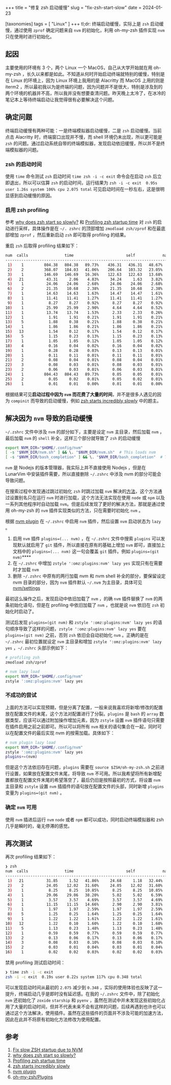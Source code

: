 +++
title = "修复 zsh 启动缓慢"
slug = "fix-zsh-start-slow"
date = 2024-01-23

[taxonomies]
tags = [ "Linux" ]
+++
tl;dr: 终端启动缓慢，实际上是 `zsh` 启动缓慢，通过使用 `zprof` 确定问题来自 `nvm` 的初始化，利用 oh-my-zsh 插件实现 `nvm` 只在使用时进行初始化。

## 起因

主要使用的环境有 3 个，两个 Linux 一个 MacOS，自己从大学开始就在用 oh-my-zsh ，长久以来都是如此。不知道从何时开始启动终端就特别的缓慢，特别是在 Linux 的环境上，因为 Linux 环境上我用的是 Alacritty 而 MacOS 上用的则是 iterm2 ，所以最初我以为是终端的问题，因为问题并不是很大，特别是涉及到的两个环境的机器并不高，所以我并没有想要查清问题。昨天晚上太冷了，在冰冷的笔记本上等待终端启动让我觉得很有必要解决这个问题。

## 确定问题

终端启动缓慢有两种可能：一是终端模拟器启动缓慢，二是 `zsh` 启动缓慢。当前点击 Alacritty 时，终端窗口出现并不慢，而 shell 环境仍未出现，所以更可能是 `zsh` 的问题。通过启动系统自带的终端模拟器，发现启动依旧缓慢，所以并不是终端模拟器的问题。

### zsh 的启动时间

使用 `time` 命令测试 `zsh` 启动时间 `time zsh -i -c exit` 命令会在启动 `zsh` 后立即退出，所以可以估算 `zsh` 的启动时间，运行结果为 `zsh -i -c exit  0.95s user 1.26s system 106% cpu 2.075 total` 可见启动时间在一秒左右，这是很明显感到启动缓慢的原因。

### 启用 zsh profiling

参考 [why does zsh start so slowly?](https://pickard.cc/posts/why-does-zsh-start-slowly/) 和 [Profiling zsh startup time](https://stevenvanbael.com/profiling-zsh-startup) 对 `zsh` 的启动进行采样，具体操作是在 `~/. zshrc` 的顶部增加 `zmodload zsh/zprof` 和在最底部增加 `zprof` ，然后重新启动 `zsh` 即可取得 profiling 的结果。

重启 `zsh` 后取得 profiling 结果如下：

```bash
num  calls                time                       self            name
-----------------------------------------------------------------------------------
 1)    1         804.38   804.38   89.73%    436.31   436.31   48.67%  nvm_auto
 2)    2         368.07   184.03   41.06%    206.64   103.32   23.05%  nvm
 3)    1         146.69   146.69   16.36%    122.63   122.63   13.68%  nvm_ensure_version_installed
 4)   21          43.31     2.06    4.83%     34.24     1.63    3.82%  _omz_source
 5)    1          24.06    24.06    2.68%     24.06    24.06    2.68%  nvm_is_version_installed
 6)    2          21.35    10.68    2.38%     21.35    10.68    2.38%  compaudit
 7)    1          14.63    14.63    1.63%     14.47    14.47    1.61%  nvm_die_on_prefix
 8)    1          11.41    11.41    1.27%     11.41    11.41    1.27%  (anon) [/home/livexia/.oh-my-zsh/tools/check_for_upgrade.sh:155]
 9)    1           8.27     8.27    0.92%      8.27     8.27    0.92%  zrecompile
10)    1          25.99    25.99    2.90%      4.64     4.64    0.52%  compinit
11)    1          13.74    13.74    1.53%      2.33     2.33    0.26%  handle_update
12)    1           1.91     1.91    0.21%      1.91     1.91    0.21%  test-ls-args
13)    5           1.88     0.38    0.21%      1.88     0.38    0.21%  add-zsh-hook
14)    1           1.86     1.86    0.21%      1.86     1.86    0.21%  colors
15)   13           1.54     0.12    0.17%      1.54     0.12    0.17%  compdef
16)    5           1.15     0.23    0.13%      1.15     0.23    0.13%  is-at-least
17)    1           1.05     1.05    0.12%      1.05     1.05    0.12%  regexp-replace
18)    4           0.16     0.04    0.02%      0.16     0.04    0.02%  nvm_npmrc_bad_news_bears
19)    1           0.28     0.28    0.03%      0.13     0.13    0.01%  complete
20)    1           0.11     0.11    0.01%      0.11     0.11    0.01%  nvm_has
21)    2           0.08     0.04    0.01%      0.08     0.04    0.01%  is_plugin
22)    3           0.08     0.03    0.01%      0.08     0.03    0.01%  is_theme
23)    2           0.06     0.03    0.01%      0.06     0.03    0.01%  bashcompinit
24)    1         804.43   804.43   89.73%      0.05     0.05    0.01%  nvm_process_parameters
25)    2           0.05     0.02    0.01%      0.05     0.02    0.01%  env_default
26)    1           0.01     0.01    0.00%      0.01     0.01    0.00%  nvm_is_zsh
```

根据结果可见**启动过程中因为 `nvm` 而花费了大量的时间**，并不是很多人遇见的因为 `compinit` 而导致的启动缓慢，例如 [zsh starts incredibly slowly](https://superuser.com/questions/236953/zsh-starts-incredibly-slowly) 中的题主。

## 解决因为 `nvm` 导致的启动缓慢

`~/.zshrc` 文件中涉及 `nvm` 的部分如下，主要是设定 `nvm` 主目录，然后加载 `nvm` ，最后加载 `nvm` 的 `shell` 补全，这样三个部分就导致了 `zsh` 的启动缓慢

```bash
export NVM_DIR="$HOME/.config/nvm"
[ -s "$NVM_DIR/nvm.sh" ] && \. "$NVM_DIR/nvm.sh"  # This loads nvm
[ -s "$NVM_DIR/bash_completion" ] && \. "$NVM_DIR/bash_completion"  # This loads nvm bash_completion
```

`nvm` 是 Nodejs 的版本管理器，我实际上并不直接使用 Nodejs ，但是在 LunarVim 中安装插件需要，所以直接删除 `~/.zshrc` 中涉及 nvm 的部分可能会导致问题。

在搜索过程中发现通过跳过初始化 `zsh` 时跳过加载 `nvm` 解决的[方法](https://superuser.com/a/1611283)，这个方法通过设置别名只在运行 `nvm` 时进行加载，这个方法无法实现在使用 `node` 或 `npm` 以及一系列其他程序时自动加载 `nvm`。但是后续发现了更好的解决方法，那就是通过使用 oh-my-zsh 的 `nvm` 插件实现类似的方法，只在需要时初始化 `nvm` 。

根据 [nvm plugin](https://github.com/ohmyzsh/ohmyzsh/tree/master/plugins/nvm) 在 `~/.zshrc` 中启用 `nvm` 插件，然后设置 `nvm` 启动状态为 `lazy` 。

1. 启用 `nvm` 插件 `plugins=(... nvm)` ，在 `~/.zshrc` 文件中搜索 `plugins` 可以发现默认就启用了 `git` 插件，所以直接在原有的基础上增加 `nvm` 即可，直接加上文档中的 `plugins=(... nvm)` 这一句会覆盖 `git` 插件。例如 `plugins=(git nvm)`****
2. 在 `~/.zshrc` 中增加 `zstyle ':omz:plugins:nvm' lazy yes` 实现只有在需要时才加载 `nvm`
3. 删除 `~/.zshrc` 中原有的两行加载 nvm 和 nvm shell 补全的部分，要保留设定 nvm 目录的部分，因为 `nvm` 插件默认 `~/.nvm` 为主目录，具体可见 [nvm/settings](https://github.com/ohmyzsh/ohmyzsh/tree/master/plugins/nvm#settings)

最初这么操作之后，发现启动中依旧加载了 `nvm` ，的确 `nvm` 插件替换了 `nvm` 的两条初始化语句，但是在 profiling 中依旧加载了 `nvm` ，也就是说 `nvm` 依旧在 `zsh` 初始化时启动了。

测试后发现 `plugins=(git nvm)` 和 `zstyle ':omz:plugins:nvm' lazy yes` 的语句顺序导致了这样的问题，`zstyle ':omz:plugins:nvm' lazy yes` 要在 `plugins=(git nvm)` 之前，否则 `zsh` 依旧会自动初始化 `nvm` 。正确的是在 `~/.zshrc` 最初位置就设定 `nvm` 主目录和增加 `zstyle ':omz:plugins:nvm' lazy yes` ，`~/.zshrc` 头部示例如下：

```bash
# profiling zsh
zmodload zsh/zprof

# nvm lazy load
export NVM_DIR="$HOME/.config/nvm"
zstyle ':omz:plugins:nvm' lazy yes
```

### 不成功的尝试

上面的方法可以实现预期，但是分离了配置，一般来说我喜欢将新增/修改的配置放在配置文件的末尾，这个方法对配置进行了分裂。`plugins` 是 `bash` 的 `array` 数据类型，应该可以通过附加操作增加元素，因为 `zstyle` 设置 `nvm` 插件语句只需要在插件启用之前之前即可。所以可以将所有 `nvm` 相关的语句集合在一起，同时可以在配置文件的最后实现 nvm 的按需加载。具体如下：

```bash
# nvm plugin lazy load
export NVM_DIR="$HOME/.config/nvm"
zstyle ':omz:plugins:nvm' lazy yes
plugins+=(nvm)
```

但是这个方法依旧存在问题，`plugins` 需要在 `source $ZSH/oh-my-zsh.sh` 之前进行设置，如果放在配置文件末尾，将导致 `nvm` 不可用。所以我希望将所有新增配置都放在配置文件末尾的希望落空了，最后仍旧是按照最初的方式，将设置 `nvm` 主目录和 `zstyle` 设置 `nvm` 插插件的语句放在配置文件的头部，同时新增 `plugins` 变量为 `plugins=(git nvm)` 。

### 确定 `nvm` 可用

使用 `nvm` 插进后运行 `nvm` `node` 或者 `npm` 都可以成功，同时启动终端模拟器和 zsh 几乎是瞬时的，毫无停滞的感觉。

## 再次测试

再次 profiling 结果如下：

```bash
❯ zsh
num  calls                time                       self            name
-----------------------------------------------------------------------------------
 1)   21          31.85     1.52   41.86%     24.68     1.18   32.44%  _omz_source
 2)    2          24.05    12.02   31.60%     24.05    12.02   31.60%  compaudit
 3)    1           8.25     8.25   10.85%      8.25     8.25   10.85%  (anon) [/home/livexia/.oh-my-zsh/tools/check_for_upgrade.sh:155]
 4)    1          29.06    29.06   38.20%      5.02     5.02    6.59%  compinit
 5)    1           3.57     3.57    4.69%      3.57     3.57    4.69%  zrecompile
 6)    1          11.15    11.15   14.66%      2.90     2.90    3.81%  handle_update
 7)    1           1.97     1.97    2.59%      1.97     1.97    2.59%  test-ls-args
 8)    5           1.25     0.25    1.64%      1.25     0.25    1.64%  add-zsh-hook
 9)    1           1.22     1.22    1.61%      1.22     1.22    1.61%  colors
10)   12           1.22     0.10    1.60%      1.22     0.10    1.60%  compdef
11)    5           1.13     0.23    1.48%      1.13     0.23    1.48%  is-at-least
12)    1           0.59     0.59    0.77%      0.59     0.59    0.77%  regexp-replace
13)    2           0.13     0.06    0.17%      0.13     0.06    0.17%  is_plugin
14)    3           0.08     0.03    0.10%      0.08     0.03    0.10%  is_theme
15)    2           0.03     0.01    0.04%      0.03     0.01    0.04%  env_default
16)    1           0.02     0.02    0.03%      0.02     0.02    0.03%  bashcompinit
```

禁用 profiling 测试启动时间：

```bash
❯ time zsh -i -c exit
zsh -i -c exit  0.19s user 0.22s system 117% cpu 0.348 total
```

可以发现启动时间从最初的 `2.075` 减少到 `0.348` ，实际的使用体验也反映了这一提升，终端启动几乎是即时没有延迟感。在我的 `~/.zshrc` 文件中，除了初始化 `nvm` 还初始化了 `zoxide` `starship` 和 `pyenv` ，虽然在测试中并未发现这些初始化占用了大量的启动时间，但并不代表未来不会有这样的问题，后续再遇到也许也可以通过这个方法解决，使用插件。虽然在这些插件的页面并不涉及可能的加速方法，因此在此并不将原有初始化方法修改为使用配置。

## 参考

1. [Fix slow ZSH startup due to NVM](https://dev.to/thraizz/fix-slow-zsh-startup-due-to-nvm-408k)
2. [why does zsh start so slowly?](https://pickard.cc/posts/why-does-zsh-start-slowly/)
3. [Profiling zsh startup time](https://stevenvanbael.com/profiling-zsh-startup)
4. [zsh starts incredibly slowly](https://superuser.com/questions/236953/zsh-starts-incredibly-slowly)
5. [nvm plugin](https://github.com/ohmyzsh/ohmyzsh/tree/master/plugins/nvm)
6. [oh-my-zsh/Plugins](https://github.com/ohmyzsh/ohmyzsh/wiki/Plugins)
